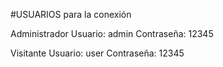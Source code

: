 #USUARIOS para la conexión

Administrador
Usuario: admin
Contraseña: 12345

Visitante
Usuario: user
Contraseña: 12345
